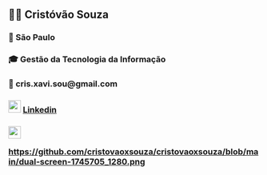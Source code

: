 
<h2> 👨‍💼 Cristóvão Souza</h2>
<h3> 📍   São Paulo</h3>
<h3> 🎓 Gestão da Tecnologia da Informação</h3>
<h3 >📧 cris.xavi.sou@gmail.com</h3>
<h3><img src="https://www.svgrepo.com/show/75820/linkedin.svg" width="25px" height="25px"></img> <a href="https://www.linkedin.com/me?trk=p_mwlite_feed-secondary_nav">Linkedin</h3>
<h3><img src="h[ttps://www.svgrepo.com/show/75820/linkedin.svg](https://github.com/cristovaoxsouza/cristovaoxsouza/blob/main/dual-screen-1745705_1280.png
)" width="25px" height="25px"></img>

https://github.com/cristovaoxsouza/cristovaoxsouza/blob/main/dual-screen-1745705_1280.png
